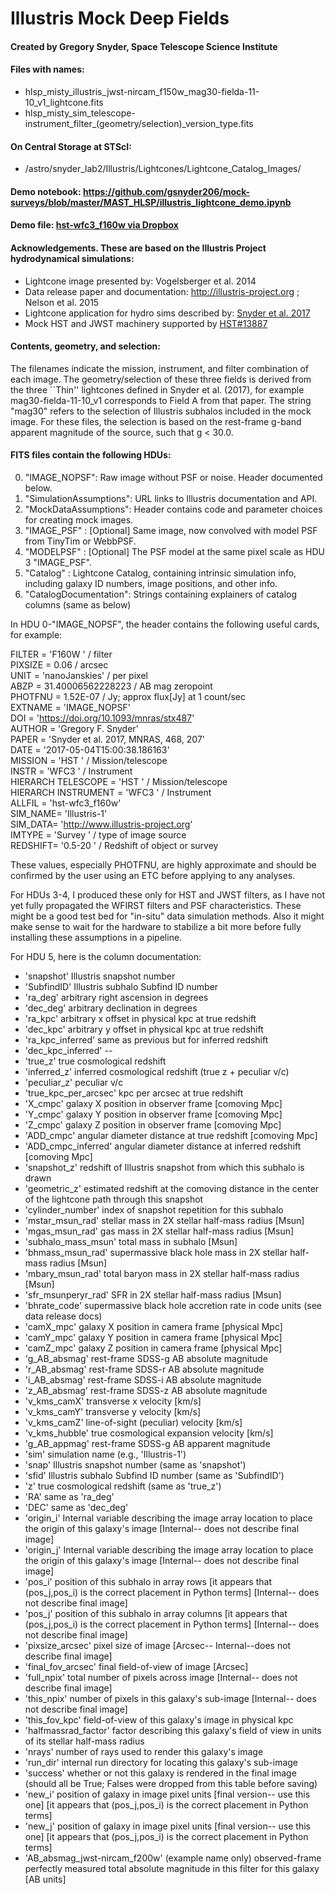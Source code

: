 # Illustris Mock Deep Fields
#### Created by Gregory Snyder, Space Telescope Science Institute

#### Files with names:
* hlsp_misty_illustris_jwst-nircam_f150w_mag30-fielda-11-10_v1_lightcone.fits
* hlsp_misty_sim_telescope-instrument_filter_(geometry/selection)_version_type.fits

#### On Central Storage at STScI:
* /astro/snyder_lab2/Illustris/Lightcones/Lightcone_Catalog_Images/

#### Demo notebook: <https://github.com/gsnyder206/mock-surveys/blob/master/MAST_HLSP/illustris_lightcone_demo.ipynb>
#### Demo file:  [hst-wfc3_f160w via Dropbox](https://www.dropbox.com/s/1i6fqufzk13z37c/hlsp_misty_illustris_hst-wfc3_f160w_MAG30_FIELDA_11_10_v1_lightcone.fits?dl=1)


#### Acknowledgements.  These are based on the Illustris Project hydrodynamical simulations:
* Lightcone image presented by: Vogelsberger et al. 2014
* Data release paper and documentation:  <http://illustris-project.org> ; Nelson et al. 2015
* Lightcone application for hydro sims described by: [Snyder et al. 2017](http://adsabs.harvard.edu/abs/2017MNRAS.468..207S)
* Mock HST and JWST machinery supported by [HST#13887](http://adsabs.harvard.edu/abs/2014hst..prop13887S)

#### Contents, geometry, and selection:
The filenames indicate the mission, instrument, and filter combination of each image. The geometry/selection of these three fields is derived from the three ``Thin'' lightcones defined in Snyder et al. (2017), for example mag30-fielda-11-10_v1 corresponds to Field A from that paper. The string "mag30" refers to the selection of Illustris subhalos included in the mock image.  For these files, the selection is based on the rest-frame g-band apparent magnitude of the source, such that g < 30.0.

#### FITS files contain the following HDUs:

0. "IMAGE_NOPSF":  Raw image without PSF or noise.  Header documented below.
1. "SimulationAssumptions":  URL links to Illustris documentation and API.
2. "MockDataAssumptions":    Header contains code and parameter choices for creating mock images.
3. "IMAGE_PSF"  :  [Optional] Same image, now convolved with model PSF from TinyTim or WebbPSF.
4. "MODELPSF"   :  [Optional] The PSF model at the same pixel scale as HDU 3 "IMAGE_PSF".
5. "Catalog"    :  Lightcone Catalog, containing intrinsic simulation info, including galaxy ID numbers, image positions, and other info.
6. "CatalogDocumentation": Strings containing explainers of catalog columns (same as below)

In HDU 0-"IMAGE_NOPSF", the header contains the following useful cards, for example:

FILTER  = 'F160W   '           / filter                                         
PIXSIZE =                 0.06 / arcsec                                         
UNIT    = 'nanoJanskies'       / per pixel                                      
ABZP    =    31.40006562228223 / AB mag zeropoint                               
PHOTFNU =             1.52E-07 / Jy; approx flux[Jy] at 1 count/sec             
EXTNAME = 'IMAGE_NOPSF'                                                         
DOI     = 'https://doi.org/10.1093/mnras/stx487'                                
AUTHOR  = 'Gregory F. Snyder'                                                   
PAPER   = 'Snyder et al. 2017, MNRAS, 468, 207'                                 
DATE    = '2017-05-04T15:00:38.186163'                                          
MISSION = 'HST     '           / Mission/telescope                              
INSTR   = 'WFC3    '           / Instrument                                     
HIERARCH TELESCOPE = 'HST     ' / Mission/telescope                             
HIERARCH INSTRUMENT = 'WFC3    ' / Instrument                                   
ALLFIL  = 'hst-wfc3_f160w'                                                      
SIM_NAME= 'Illustris-1'                                                         
SIM_DATA= 'http://www.illustris-project.org'                                    
IMTYPE  = 'Survey  '           / type of image source                           
REDSHIFT= '0.5-20  '           / Redshift of object or survey 


These values, especially PHOTFNU, are highly approximate and should be confirmed by the user using an ETC before applying to any analyses.

For HDUs 3-4, I produced these only for HST and JWST filters, as I have not yet fully propagated the WFIRST filters and PSF characteristics. These might be a good test bed for "in-situ" data simulation methods.  Also it might make sense to wait for the hardware to stabilize a bit more before fully installing these assumptions in a pipeline.

For HDU 5, here is the column documentation:
* 'snapshot' 	       	      Illustris snapshot number
* 'SubfindID'		      Illustris subhalo Subfind ID number
* 'ra_deg'		      arbitrary right ascension in degrees
* 'dec_deg'		      arbitrary declination in degrees
* 'ra_kpc'		      arbitrary x offset in physical kpc at true redshift
* 'dec_kpc'		      arbitrary y offset in physical kpc at true redshift
* 'ra_kpc_inferred'	      same as previous but for inferred redshift
* 'dec_kpc_inferred'	      --
* 'true_z'		      true cosmological redshift
* 'inferred_z'		      inferred cosmological redshift (true z + peculiar v/c)           		       
* 'peculiar_z'		      peculiar v/c
* 'true_kpc_per_arcsec'	      kpc per arcsec at true redshift
* 'X_cmpc'		      galaxy X position in observer frame [comoving Mpc]
* 'Y_cmpc'		      galaxy Y position in observer frame [comoving Mpc]
* 'Z_cmpc'		      galaxy Z position in observer frame [comoving Mpc]
* 'ADD_cmpc'		      angular diameter distance at true redshift [comoving Mpc]
* 'ADD_cmpc_inferred'	      angular diameter distance at inferred redshift [comoving Mpc]
* 'snapshot_z'		      redshift of Illustris snapshot from which this subhalo is drawn
* 'geometric_z'		      estimated redshift at the comoving distance in the center of the lightcone path through this snapshot
* 'cylinder_number'	      index of snapshot repetition for this subhalo
* 'mstar_msun_rad'	      stellar mass in 2X stellar half-mass radius [Msun]
* 'mgas_msun_rad'		      gas mass in 2X stellar half-mass radius [Msun]
* 'subhalo_mass_msun'	      total mass in subhalo [Msun]
* 'bhmass_msun_rad'	      supermassive black hole mass in 2X stellar half-mass radius [Msun]
* 'mbary_msun_rad'	      total baryon mass in 2X stellar half-mass radius [Msun]
* 'sfr_msunperyr_rad'	      SFR in 2X stellar half-mass radius [Msun]
* 'bhrate_code'		      supermassive black hole accretion rate in code units (see data release docs)
* 'camX_mpc'		      galaxy X position in camera frame [physical Mpc]
* 'camY_mpc'		      galaxy Y position in camera frame [physical Mpc]
* 'camZ_mpc'		      galaxy Z position in camera frame [physical Mpc]
* 'g_AB_absmag'		      rest-frame SDSS-g AB absolute magnitude
* 'r_AB_absmag'		      rest-frame SDSS-r AB absolute magnitude
* 'i_AB_absmag'		      rest-frame SDSS-i AB absolute magnitude
* 'z_AB_absmag'		      rest-frame SDSS-z AB absolute magnitude
* 'v_kms_camX'		      transverse x velocity [km/s]
* 'v_kms_camY'		      transverse y velocity [km/s]
* 'v_kms_camZ'		      line-of-sight (peculiar) velocity [km/s]
* 'v_kms_hubble'		      true cosmological expansion velocity [km/s]
* 'g_AB_appmag'		      rest-frame SDSS-g AB apparent magnitude
* 'sim'			      simulation name (e.g., 'Illustris-1')
* 'snap'		      Illustris snapshot number (same as 'snapshot')
* 'sfid'		      Illustris subhalo Subfind ID number (same as 'SubfindID')
* 'z'			      true cosmological redshift (same as 'true_z')
* 'RA'			      same as 'ra_deg'
* 'DEC'			      same as 'dec_deg'
* 'origin_i'		      Internal variable describing the image array location to place the origin of this galaxy's image [Internal-- does not describe final image]
* 'origin_j'		      Internal variable describing the image array location to place the origin of this galaxy's image [Internal-- does not describe final image]
* 'pos_i'		      position of this subhalo in array rows  [it appears that (pos_j,pos_i) is the correct placement in Python terms] [Internal-- does not describe final image]
* 'pos_j'		      position of this subhalo in array columns  [it appears that (pos_j,pos_i) is the correct placement in Python terms] [Internal-- does not describe final image]
* 'pixsize_arcsec'	      pixel size of image [Arcsec-- Internal--does not describe final image]
* 'final_fov_arcsec'	      final field-of-view of image [Arcsec]
* 'full_npix'		      total number of pixels across image [Internal-- does not describe final image]
* 'this_npix'		      number of pixels in this galaxy's sub-image [Internal-- does not describe final image]
* 'this_fov_kpc'	      field-of-view of this galaxy's image in physical kpc
* 'halfmassrad_factor'	      factor describing this galaxy's field of view in units of its stellar half-mass radius
* 'nrays'		      number of rays used to render this galaxy's image
* 'run_dir'		      internal run directory for locating this galaxy's sub-image
* 'success'		      whether or not this galaxy is rendered in the final image (should all be True; Falses were dropped from this table before saving)
* 'new_i'		      position of galaxy in image pixel units [final version-- use this one]  [it appears that (pos_j,pos_i) is the correct placement in Python terms]
* 'new_j'		      position of galaxy in image pixel units [final version-- use this one]  [it appears that (pos_j,pos_i) is the correct placement in Python terms]
* 'AB_absmag_jwst-nircam_f200w'	       (example name only) observed-frame perfectly measured total absolute magnitude in this filter for this galaxy [AB units]	       


